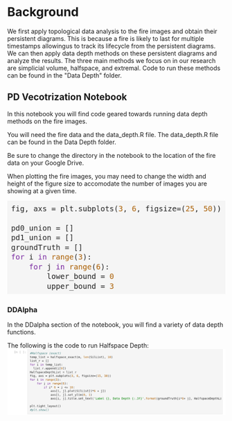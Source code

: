 # Background

We first apply topological data analysis to the fire images and obtain their persistent diagrams. This is because a fire is likely to last for multiple timestamps allowingus to track its lifecycle from the persistent diagrams. We can then apply data depth methods on these persistent diagrams and analyze the results. The three main methods we focus on in our research are simplicial volume, halfspace, and extremal. Code to run these methods can be found in the "Data Depth" folder.
## PD Vecotrization Notebook

In this notebook you will find code geared towards running data depth methods on the fire images.

You will need the fire data and the data_depth.R file. The data_depth.R file can be found in the Data Depth folder. 

Be sure to change the directory in the notebook to the location of the fire data on your Google Drive.

When plotting the fire images, you may need to change the width and height of the figure size to accomodate the number of images you are showing at a given time.

![Change Directory](./PD_1.png)

### DDAlpha
In the DDalpha section of the notebook, you will find a variety of data depth functions.

The following is the code to run Halfspace Depth:
![Run data depth functions](./PD_2.png)
